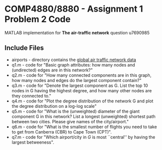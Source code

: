 # COMP4880/8880 - Assignment 1 Problem 2 Code

MATLAB implementation for **The air-traffic network** question
u7690985

## Include Files
- airports - directory contains the [global air traffic network data](https://seeslab.info/downloads/air-transportation-networks/)
- q1.m - code for "Basic graph attributes: how many nodes and (undirected) edges are in this network?"
- q2.m - code for "How many connected components are in this graph, how many nodes and edges do the largest component contain?"
- q3.m - code for "Denote the largest component as G. List the top 10 nodes in G having the highest degree, and how many other nodes are they connected to."
- q4.m - code for "Plot the degree distribution of the network G and plot the degree distribution on a log-log scale"
- q5.m - code for "What is the (unweighted) diameter of the giant component G in this network? List a longest (unweighted) shortest path between two cities. Please give names of the city/airport."
- q6.m - code for "What is the smallest number of flights you need to take to get from Canberra (CBR) to Cape Town (CPT)".
- q7.m - code for "Which airport/city in $G$ is most ``central'' by having the largest betweeness".